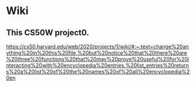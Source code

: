 # Wiki
## This CS50W project0.
https://cs50.harvard.edu/web/2020/projects/1/wiki/#:~:text=change%20anything%20in%20this%20file,%20but%20notice%20that%20there%20are%20three%20functions%20that%20may%20prove%20useful%20for%20interacting%20with%20encyclopedia%20entries.%20list_entries%20returns%20a%20list%20of%20the%20names%20of%20all%20encyclopedia%20en
